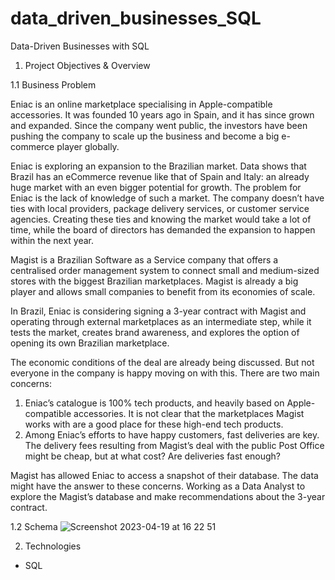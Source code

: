 # data_driven_businesses_SQL

Data-Driven Businesses with SQL 

1.	Project Objectives & Overview

1.1	Business Problem 

Eniac is an online marketplace specialising in Apple-compatible accessories. It was founded 10 years ago in Spain, and it has since grown and expanded. Since the company went public, the investors have been pushing the company to scale up the business and become a big e-commerce player globally. 

Eniac is exploring an expansion to the Brazilian market. Data shows that Brazil has an eCommerce revenue like that of Spain and Italy: an already huge market with an even bigger potential for growth. The problem for Eniac is the lack of knowledge of such a market. The company doesn’t have ties with local providers, package delivery services, or customer service agencies. Creating these ties and knowing the market would take a lot of time, while the board of directors has demanded the expansion to happen within the next year.

Magist is a Brazilian Software as a Service company that offers a centralised order management system to connect small and medium-sized stores with the biggest Brazilian marketplaces. Magist is already a big player and allows small companies to benefit from its economies of scale.

In Brazil, Eniac is considering signing a 3-year contract with Magist and operating through external marketplaces as an intermediate step, while it tests the market, creates brand awareness, and explores the option of opening its own Brazilian marketplace.

The economic conditions of the deal are already being discussed. But not everyone in the company is happy moving on with this. There are two main concerns:
1.	Eniac’s catalogue is 100% tech products, and heavily based on Apple-compatible accessories. It is not clear that the marketplaces Magist works with are a good place for these high-end tech products.
2.	Among Eniac’s efforts to have happy customers, fast deliveries are key. The delivery fees resulting from Magist’s deal with the public Post Office might be cheap, but at what cost? Are deliveries fast enough?

Magist has allowed Eniac to access a snapshot of their database. The data might have the answer to these concerns. Working as a Data Analyst to explore the Magist’s database and make recommendations about the 3-year contract.

1.2 Schema 
![Screenshot 2023-04-19 at 16 22 51](https://user-images.githubusercontent.com/120720780/233123439-8cb05403-f471-4d8d-bdd0-917557cf65d2.png)

2. Technologies 
 - SQL
